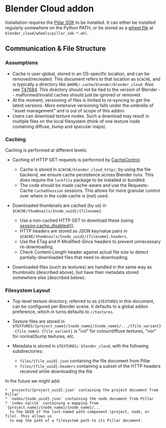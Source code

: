 Blender Cloud addon
===================

Installation requires the [Pillar SDK](https://github.com/armadillica/pillar-python-sdk)
to be installed. It can either be installed regularly somewhere on
the Python PATH, or be stored as a [wheel file](http://pythonwheels.com/)
at `blender_cloud/wheels/pillar_sdk-*.whl`.


Communication & File Structure
------------------------------

### Assumptions

* Cache is user-global, stored in an OS-specific location, and can be removed/recreated. This
  document refers to that location as `$CACHE`, and is typically a directory like
  `$HOME/.cache/blender/blender_cloud`. Also see
   [T47684](https://developer.blender.org/T47684). This directory should not be tied to the
   version of Blender -- malformed/invalid caches should just be ignored or removed.
* At the moment, versioning of files is limited to re-syncing to get the latest versions. More
  extensive versioning falls under the umbrella of "asset management" and is out of scope of
  this addon.
* Users can download texture nodes. Such a download may result in multiple files on the local
  filesystem (think of one texture node containing diffuse, bump and specular maps).

### Caching

Caching is performed at different levels:

* Caching of HTTP GET requests is performed by [CacheControl](https://cachecontrol.readthedocs.org/).
  
    * Cache is stored in `$CACHE/blender_cloud_http/`; by using the file
      backend, we ensure cache persistence across Blender runs. This
      does require the `lockfile` package to be installed or bundled.
    * The code should be made cache-aware and use the Requests-Cache `CachedSession` sessions.
      This allows for more granular control over where in the code cache is (not) used.

* Downloaded thumbnails are cached (by us) in `$CACHE/thumbnails/{node_uuid}/{filename}`.

    * Use a non-cached HTTP GET to download these (using [session.cache_disabled()](http://requests-cache.readthedocs.org/en/stable/api.html#requests_cache.core.CachedSession.cache_disabled)).
    * HTTP headers are stored as JSON key/value pairs in `$CACHE/thumbnails/{node_uuid}/{filename}.headers`.
    * Use the ETag and If-Modified-Since headers to prevent unnecessary re-downloading.
    * Check Content-Length header against actual file size to detect partially-downloaded files that need re-downloading.
    
* Downloaded files (such as textures) are handled in the same way as thumbnails (described above),
  but have their metadata stored somewhere else (described below).

### Filesystem Layout

* Top-level texture directory, referred to as `$TEXTURES` in this document, can be configured per
  Blender scene. It  defaults to a global addon preference, which in turns defaults to `//textures`.
* Texture files are stored in `$TEXTURES/{project_name}/{node_name}/{node_name}/.../{file_variant}-{file_name}`.
  `{file_variant}` is "col" for colour/diffuse textures, "nor" for normal/bump textures, etc.
* Metadata is stored in `$TEXTURES/.blender_cloud`, with the following subdirectories:

    * `files/{file_uuid}.json` containing the file document from Pillar
    * `files/{file_uuid}.headers` containing a subset of the HTTP headers received while downloading the file

In the future we might add:

    * `projects/{project_uuid}.json` containing the project document from Pillar
    * `nodes/{node_uuid}.json` containing the node document from Pillar
    * `index.sqlite` containing a mapping from `{project_name}/{node_name}/{node_name}/...`
      to the UUID of the last-named path component (project, node, or file). This allows us
      to map the path of a filesystem path to its Pillar document.
